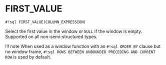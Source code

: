 # FIRST_VALUE

`#!sql FIRST_VALUE(COLUMN_EXPRESSION)`

Select the first value in the window or `NULL` if the window
is empty. Supported on all non-semi-structured types.

!!! note
When used as a window function with an `#!sql ORDER BY` clause but no window frame, `#!sql ROWS BETWEEN UNBOUNDED PRECEDING AND CURRENT ROW` is used by default.
